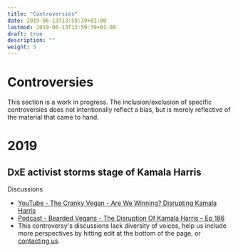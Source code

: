 ```yaml
---
title: "Controversies"
date: 2019-06-13T13:59:39+01:00
lastmod: 2019-06-13T13:59:39+01:00
draft: true
description: ""
weight: 5
---
```


# Controversies

This section is a work in progress. The inclusion/exclusion of specific controversies does not intentionally reflect a bias, but is merely reflective of the material that came to hand.

# 2019

## DxE activist storms stage of Kamala Harris
Discussions  
- [YouTube - The Cranky Vegan - Are We Winning? Disrupting Kamala Harris](https://youtu.be/bEUGZyJoTbo)
- [Podcast - Bearded Vegans - The Disruption Of Kamala Harris – Ep 186](https://podcasts.apple.com/us/podcast/the-disruption-of-kamala-harris-ep-186/id1030461709?i=1000440965569)  
- This controversy's discussions lack diversity of voices, help us include more perspectives by hitting edit at the bottom of the page, or [contacting us](https://talkvegantome.freshdesk.com/support/tickets/new).